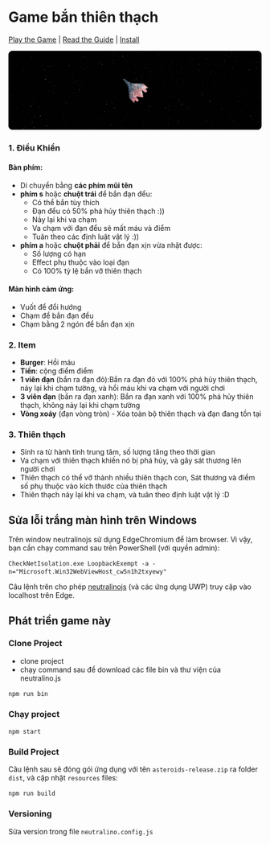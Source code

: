 # Game bắn thiên thạch

[Play the Game](https://mawngo.github.io/space-shooter-game/) | [Read the Guide](https://mawngo.github.io/space-shooter-game/guide.html) | [Install](INSTALL.md)

![](assets/image.png)

### 1. Điều Khiển

#### Bàn phím:

- Di chuyển bằng **các phím mũi tên**
- **phím s** hoặc **chuột trái** để bắn đạn đểu:
    - Có thể bắn tùy thích
    - Đạn đểu có 50% phá hủy thiên thạch :))
    - Nảy lại khi va chạm
    - Va chạm với đạn đểu sẽ mất máu và điểm
    - Tuân theo các định luật vật lý :))
- **phím a** hoặc **chuột phải** để bắn đạn xịn vừa nhặt được:
    - Số lượng có hạn
    - Effect phụ thuộc vào loại đạn
    - Có 100% tỷ lệ bắn vỡ thiên thạch

#### Màn hình cảm ứng:

- Vuốt để đổi hướng
- Chạm để bắn đạn đểu
- Chạm bằng 2 ngón để bắn đạn xịn

### 2. Item

- **Burger**: Hồi máu
- **Tiền**: cộng điểm điểm
- **1 viên đạn** (bắn ra đạn đỏ):Bắn ra đạn đỏ với 100% phá hủy thiên thạch, nảy lại khi chạm tường, và hồi máu khi va
  chạm với người chơi
- **3 viên đạn** (bắn ra đạn xanh): Bắn ra đạn xanh với 100% phá hủy thiên thạch, không nảy lại khi chạm tường
- **Vòng xoáy** (đạn vòng tròn) - Xóa toàn bộ thiên thạch và đạn đang tồn tại

### 3. Thiên thạch

- Sinh ra từ hành tinh trung tâm, số lượng tăng theo thời gian
- Va chạm với thiên thạch khiến nó bị phá hủy, và gây sát thương lên người chơi
- Thiên thạch có thể vỡ thành nhiều thiên thạch con, Sát thương và điểm số phụ thuộc vào kích thước của thiên thạch
- Thiên thạch nảy lại khi va chạm, và tuân theo định luật vật lý :D

## Sửa lỗi trắng màn hình trên Windows

Trên window neutralinojs sử dụng EdgeChromium để làm browser. Vì vậy, bạn
cần chạy command sau trên PowerShell (với quyền
admin):

```shell
CheckNetIsolation.exe LoopbackExempt -a -n="Microsoft.Win32WebViewHost_cw5n1h2txyewy"
```

Câu lệnh trên cho phép [neutralinojs](https://github.com/neutralinojs/neutralinojs) (và các ứng dụng UWP) truy cập vào
localhost trên Edge.

## Phát triển game này

### Clone Project

- clone project
- chạy command sau để download các file bin và thư viện của neutralino.js

```shell
npm run bin
```

### Chạy project

```shell
npm start
```

### Build Project

Câu lệnh sau sẽ đóng gói ứng dụng với tên `asteroids-release.zip` ra folder `dist`, và cập nhật `resources` files:

```shell
npm run build
```

### Versioning

Sửa version trong file `neutralino.config.js`
